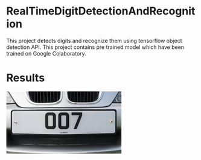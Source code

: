 # RealTimeDigitDetectionAndRecognition

This project detects digits and recognize them using tensorflow object detection API. This project contains pre trained model
which have been trained on Google Colaboratory.

# Results

![number plate](https://github.com/vai23/RealTimeDigitDetectionAndRecognition/blob/master/number_plate.jpg)

